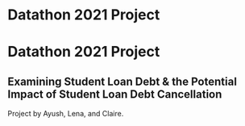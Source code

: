 # Datathon 2021 Project
# Datathon 2021 Project
## Examining Student Loan Debt & the Potential Impact of Student Loan Debt Cancellation

Project by Ayush, Lena, and Claire.